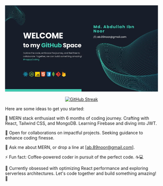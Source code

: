 [![Cover Photo](https://raw.githubusercontent.com/MdAbdullahIbnNoor/MdAbdullahIbnNoor/main/banner/WELCOME.jpg)](https://raw.githubusercontent.com/MdAbdullahIbnNoor/MdAbdullahIbnNoor/main/banner/WELCOME.jpg)

<p align="center">
<a href="https://git.io/streak-stats"><img src="https://github-readme-streak-stats.herokuapp.com?user=MdAbdullahIbnNoor&theme=vue-dark&border_radius=5&date_format=M%20j%5B%2C%20Y%5D&card_width=600" alt="GitHub Streak" /></a>
</p>

Here are some ideas to get you started:

👋 MERN stack enthusiast with 6 months of coding journey. Crafting with React, Tailwind CSS, and MongoDB. Learning Firebase and diving into JWT.

👯 Open for collaborations on impactful projects. Seeking guidance to enhance coding finesse.

💬 Ask me about MERN, or drop a line at [ab.89noor@gmail.com].

⚡ Fun fact: Coffee-powered coder in pursuit of the perfect code. ☕💻

🌱 Currently obsessed with optimizing React performance and exploring serverless architectures. Let's code together and build something amazing! 🚀
